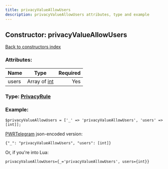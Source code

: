 ```yaml
---
title: privacyValueAllowUsers
description: privacyValueAllowUsers attributes, type and example
---
```

## Constructor: privacyValueAllowUsers  
[Back to constructors index](index.md)



### Attributes:

| Name     |    Type       | Required |
|----------|:-------------:|---------:|
|users|Array of [int](../types/int.md) | Yes|



### Type: [PrivacyRule](../types/PrivacyRule.md)


### Example:

```
$privacyValueAllowUsers = ['_' => 'privacyValueAllowUsers', 'users' => [int]];
```  

[PWRTelegram](https://pwrtelegram.xyz) json-encoded version:

```
{"_": "privacyValueAllowUsers", "users": [int]}
```


Or, if you're into Lua:  


```
privacyValueAllowUsers={_='privacyValueAllowUsers', users={int}}

```


